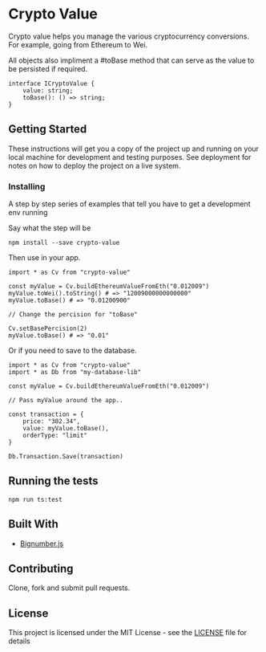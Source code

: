# Crypto Value

Crypto value helps you manage the various cryptocurrency conversions. For example, going from Ethereum to Wei.

All objects also impliment a #toBase method that can serve as the value to be persisted if required.

```
interface ICryptoValue {
    value: string;
    toBase(): () => string;
}
```

## Getting Started

These instructions will get you a copy of the project up and running on your local machine for development and testing purposes. See deployment for notes on how to deploy the project on a live system.

### Installing

A step by step series of examples that tell you have to get a development env running

Say what the step will be

```
npm install --save crypto-value
```

Then use in your app.

```
import * as Cv from "crypto-value"

const myValue = Cv.buildEthereumValueFromEth("0.012009")
myValue.toWei().toString() # => "12009000000000000"
myValue.toBase() # => "0.01200900"

// Change the percision for "toBase"

Cv.setBasePercision(2)
myValue.toBase() # => "0.01"

```

Or if you need to save to the database.

```
import * as Cv from "crypto-value"
import * as Db from "my-database-lib"

const myValue = Cv.buildEthereumValueFromEth("0.012009")

// Pass myValue around the app..

const transaction = {
    price: "302.34",
    value: myValue.toBase(),
    orderType: "limit"
}

Db.Transaction.Save(transaction)
```

## Running the tests

```
npm run ts:test
```

## Built With

* [Bignumber.js](https://github.com/MikeMcl/bignumber.js/)

## Contributing

Clone, fork and submit pull requests.

## License

This project is licensed under the MIT License - see the [LICENSE](LICENSE) file for details

